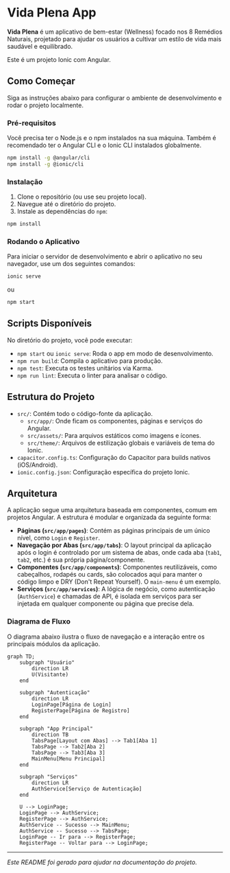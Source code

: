 # Vida Plena App

**Vida Plena** é um aplicativo de bem-estar (Wellness) focado nos 8 Remédios Naturais, projetado para ajudar os usuários a cultivar um estilo de vida mais saudável e equilibrado.

Este é um projeto Ionic com Angular.

## Como Começar

Siga as instruções abaixo para configurar o ambiente de desenvolvimento e rodar o projeto localmente.

### Pré-requisitos

Você precisa ter o Node.js e o npm instalados na sua máquina. Também é recomendado ter o Angular CLI e o Ionic CLI instalados globalmente.

```bash
npm install -g @angular/cli
npm install -g @ionic/cli
```

### Instalação

1. Clone o repositório (ou use seu projeto local).
2. Navegue até o diretório do projeto.
3. Instale as dependências do `npm`:

```bash
npm install
```

### Rodando o Aplicativo

Para iniciar o servidor de desenvolvimento e abrir o aplicativo no seu navegador, use um dos seguintes comandos:

```bash
ionic serve
```
ou
```bash
npm start
```

## Scripts Disponíveis

No diretório do projeto, você pode executar:

- `npm start` ou `ionic serve`: Roda o app em modo de desenvolvimento.
- `npm run build`: Compila o aplicativo para produção.
- `npm test`: Executa os testes unitários via Karma.
- `npm run lint`: Executa o linter para analisar o código.

## Estrutura do Projeto

- `src/`: Contém todo o código-fonte da aplicação.
  - `src/app/`: Onde ficam os componentes, páginas e serviços do Angular.
  - `src/assets/`: Para arquivos estáticos como imagens e ícones.
  - `src/theme/`: Arquivos de estilização globais e variáveis de tema do Ionic.
- `capacitor.config.ts`: Configuração do Capacitor para builds nativos (iOS/Android).
- `ionic.config.json`: Configuração específica do projeto Ionic.

## Arquitetura

A aplicação segue uma arquitetura baseada em componentes, comum em projetos Angular. A estrutura é modular e organizada da seguinte forma:

- **Páginas (`src/app/pages`)**: Contém as páginas principais de um único nível, como `Login` e `Register`.
- **Navegação por Abas (`src/app/tabs`)**: O layout principal da aplicação após o login é controlado por um sistema de abas, onde cada aba (`tab1`, `tab2`, etc.) é sua própria página/componente.
- **Componentes (`src/app/components`)**: Componentes reutilizáveis, como cabeçalhos, rodapés ou cards, são colocados aqui para manter o código limpo e DRY (Don't Repeat Yourself). O `main-menu` é um exemplo.
- **Serviços (`src/app/services`)**: A lógica de negócio, como autenticação (`AuthService`) e chamadas de API, é isolada em serviços para ser injetada em qualquer componente ou página que precise dela.

### Diagrama de Fluxo

O diagrama abaixo ilustra o fluxo de navegação e a interação entre os principais módulos da aplicação.

```mermaid
graph TD;
    subgraph "Usuário"
        direction LR
        U(Visitante)
    end

    subgraph "Autenticação"
        direction LR
        LoginPage[Página de Login]
        RegisterPage[Página de Registro]
    end

    subgraph "App Principal"
        direction TB
        TabsPage[Layout com Abas] --> Tab1[Aba 1]
        TabsPage --> Tab2[Aba 2]
        TabsPage --> Tab3[Aba 3]
        MainMenu[Menu Principal]
    end

    subgraph "Serviços"
        direction LR
        AuthService[Serviço de Autenticação]
    end

    U --> LoginPage;
    LoginPage --> AuthService;
    RegisterPage --> AuthService;
    AuthService -- Sucesso --> MainMenu;
    AuthService -- Sucesso --> TabsPage;
    LoginPage -- Ir para --> RegisterPage;
    RegisterPage -- Voltar para --> LoginPage;
```

---
*Este README foi gerado para ajudar na documentação do projeto.*
